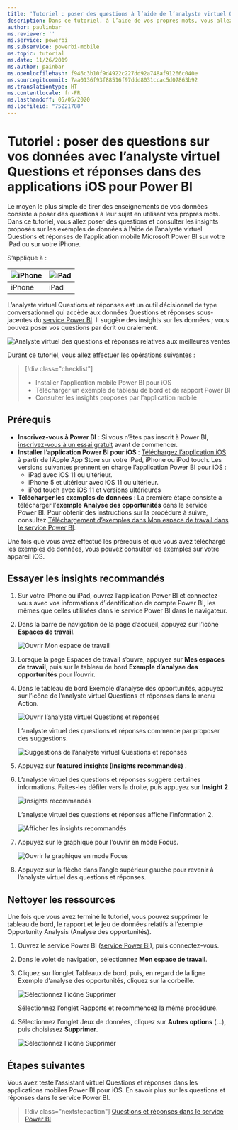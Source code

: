 ```yaml
---
title: 'Tutoriel : poser des questions à l’aide de l’analyste virtuel Questions et réponses dans des applications iOS'
description: Dans ce tutoriel, à l’aide de vos propres mots, vous allez poser des questions sur l’exemple de données à l’analyste virtuel Questions et réponses de l’application Power BI Mobile sur votre appareil iOS.
author: paulinbar
ms.reviewer: ''
ms.service: powerbi
ms.subservice: powerbi-mobile
ms.topic: tutorial
ms.date: 11/26/2019
ms.author: painbar
ms.openlocfilehash: f946c3b10f9d4922c227dd92a748af91266c040e
ms.sourcegitcommit: 7aa0136f93f88516f97ddd8031ccac5d07863b92
ms.translationtype: HT
ms.contentlocale: fr-FR
ms.lasthandoff: 05/05/2020
ms.locfileid: "75221788"
---
```

# <a name="tutorial-ask-questions-about-your-data-with-the-qa-virtual-analyst-in-the-power-bi-ios-apps"></a>Tutoriel : poser des questions sur vos données avec l’analyste virtuel Questions et réponses dans des applications iOS pour Power BI

Le moyen le plus simple de tirer des enseignements de vos données consiste à poser des questions à leur sujet en utilisant vos propres mots. Dans ce tutoriel, vous allez poser des questions et consulter les insights proposés sur les exemples de données à l’aide de l’analyste virtuel Questions et réponses de l’application mobile Microsoft Power BI sur votre iPad ou sur votre iPhone. 

S’applique à :

| ![iPhone](./media/tutorial-mobile-apps-ios-qna/iphone-logo-50-px.png) | ![iPad](./media/tutorial-mobile-apps-ios-qna/ipad-logo-50-px.png) |
|:--- |:--- |
| iPhone |iPad |

L’analyste virtuel Questions et réponses est un outil décisionnel de type conversationnel qui accède aux données Questions et réponses sous-jacentes du [service Power BI](https://powerbi.com). Il suggère des insights sur les données ; vous pouvez poser vos questions par écrit ou oralement.

![Analyste virtuel des questions et réponses relatives aux meilleures ventes](./media/tutorial-mobile-apps-ios-qna/power-bi-ios-q-n-a-top-sale-intro.png)

Durant ce tutoriel, vous allez effectuer les opérations suivantes :

> [!div class="checklist"]
> * Installer l’application mobile Power BI pour iOS
> * Télécharger un exemple de tableau de bord et de rapport Power BI
> * Consulter les insights proposés par l’application mobile

## <a name="prerequisites"></a>Prérequis

* **Inscrivez-vous à Power BI** : Si vous n’êtes pas inscrit à Power BI, [inscrivez-vous à un essai gratuit](https://app.powerbi.com/signupredirect?pbi_source=web) avant de commencer.
* **Installer l’application Power BI pour iOS** : [Téléchargez l’application iOS](https://apps.apple.com/app/microsoft-power-bi/id929738808) à partir de l’Apple App Store sur votre iPad, iPhone ou iPod touch. Les versions suivantes prennent en charge l’application Power BI pour iOS :
  * iPad avec iOS 11 ou ultérieur.
  * iPhone 5 et ultérieur avec iOS 11 ou ultérieur. 
  * iPod touch avec iOS 11 et versions ultérieures
* **Télécharger les exemples de données** : La première étape consiste à télécharger l’**exemple Analyse des opportunités** dans le service Power BI. Pour obtenir des instructions sur la procédure à suivre, consultez [Téléchargement d’exemples dans Mon espace de travail dans le service Power BI](./mobile-apps-download-samples.md).


Une fois que vous avez effectué les prérequis et que vous avez téléchargé les exemples de données, vous pouvez consulter les exemples sur votre appareil iOS.

## <a name="try-featured-insights"></a>Essayer les insights recommandés
1. Sur votre iPhone ou iPad, ouvrez l’application Power BI et connectez-vous avec vos informations d’identification de compte Power BI, les mêmes que celles utilisées dans le service Power BI dans le navigateur.

2. Dans la barre de navigation de la page d’accueil, appuyez sur l’icône **Espaces de travail**.

    ![Ouvrir Mon espace de travail](./media/tutorial-mobile-apps-ios-qna/power-bi-qna-open-myworkspace.png)

3. Lorsque la page Espaces de travail s’ouvre, appuyez sur **Mes espaces de travail**, puis sur le tableau de bord **Exemple d’analyse des opportunités** pour l’ouvrir.


3. Dans le tableau de bord Exemple d’analyse des opportunités, appuyez sur l’icône de l’analyste virtuel Questions et réponses dans le menu Action.

    ![Ouvrir l’analyste virtuel Questions et réponses](./media/tutorial-mobile-apps-ios-qna/power-bi-qna-open-qna.png)

    L’analyste virtuel des questions et réponses commence par proposer des suggestions.

    ![Suggestions de l’analyste virtuel Questions et réponses](./media/tutorial-mobile-apps-ios-qna/power-bi-qna-suggestions.png)

3. Appuyez sur **featured insights (Insights recommandés)** .

4. L’analyste virtuel des questions et réponses suggère certaines informations. Faites-les défiler vers la droite, puis appuyez sur **Insight 2**.

    ![Insights recommandés](./media/tutorial-mobile-apps-ios-qna/power-bi-ios-qna-suggest-insight-2.png)

   L’analyste virtuel des questions et réponses affiche l’information 2.

    ![Afficher les insights recommandés](./media/tutorial-mobile-apps-ios-qna/power-bi-ios-qna-show-insight-2.png)

5. Appuyez sur le graphique pour l’ouvrir en mode Focus.

    ![Ouvrir le graphique en mode Focus](./media/tutorial-mobile-apps-ios-qna/power-bi-ios-qna-open-insight-2.png)

6. Appuyez sur la flèche dans l’angle supérieur gauche pour revenir à l’analyste virtuel des questions et réponses.

## <a name="clean-up-resources"></a>Nettoyer les ressources

Une fois que vous avez terminé le tutoriel, vous pouvez supprimer le tableau de bord, le rapport et le jeu de données relatifs à l’exemple Opportunity Analysis (Analyse des opportunités).

1. Ouvrez le service Power BI ([service Power BI](https://app.powerbi.com)), puis connectez-vous.

2. Dans le volet de navigation, sélectionnez **Mon espace de travail**.

3. Cliquez sur l’onglet Tableaux de bord, puis, en regard de la ligne Exemple d’analyse des opportunités, cliquez sur la corbeille.

    ![Sélectionnez l’icône Supprimer](./media/tutorial-mobile-apps-ios-qna/power-bi-tutorial-mobile-apps-ios-qna-delete-opportunity-analysis-sample.png)

    Sélectionnez l’onglet Rapports et recommencez la même procédure.

4. Sélectionnez l’onglet Jeux de données, cliquez sur **Autres options** (...), puis choisissez **Supprimer**.

    ![Sélectionnez l’icône Supprimer](./media/tutorial-mobile-apps-ios-qna/power-bi-tutorial-mobile-apps-ios-qna-delete-opportunity-analysis-sample-datasets.png)

## <a name="next-steps"></a>Étapes suivantes

Vous avez testé l’assistant virtuel Questions et réponses dans les applications mobiles Power BI pour iOS. En savoir plus sur les questions et réponses dans le service Power BI.
> [!div class="nextstepaction"]
> [Questions et réponses dans le service Power BI](../end-user-q-and-a.md)
